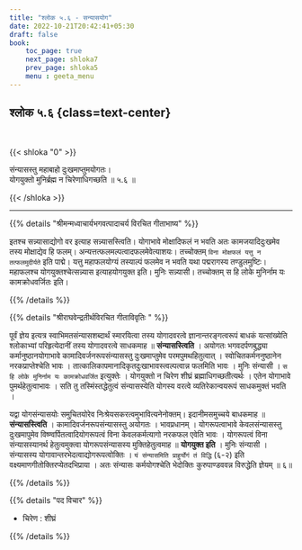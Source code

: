 ```yaml
---
title: "श्लोक ५.६ - सन्यासयोग"
date: 2022-10-21T20:42:41+05:30
draft: false
book:
    toc_page: true
    next_page: shloka7
    prev_page: shloka5
    menu : geeta_menu
---
```




## श्लोक ५.६ {class=text-center}

<br/>

{{< shloka  "0"  >}}

संन्यासस्तु महाबाहो दुःखमाप्तुमयोगतः।   
योगयुक्तो मुनिर्ब्रह्म न चिरेणाधिगच्छति  ॥ ५.६ ॥

{{< /shloka >}}

---


{{% details "श्रीमन्मध्वाचार्यभगवत्पादाचर्य विरचित  गीताभाष्य" %}}

इतश्च सन्न्यासाद्योगो वर इत्याह सन्न्यासस्त्विति। 
योगाभावे मोक्षादिफलं न भवति अतः कामजयादिदुःखमेव 
तस्य मोक्षाद्येव हि फलम्। अन्यत्तत्फलमल्पत्वादफलमेवेत्याशयः। 
तच्चोक्तम् `विना मोक्षफलं यत्तु न तत्फलमुदीर्यते` इति पाद्मे। 
यत्तु महाफलयोग्यं तस्याल्पं फलमेव न भवति यथा पद्मरागस्य 
तण्डुलमुष्टिः। महाफलश्च योगयुक्तश्चेत्सन्न्यास इत्याहयोगयुक्त इति। 
मुनिः सन्न्यासी। तच्चोक्तम् स हि लोके मुनिर्नाम यः कामक्रोधवर्जितः 
इति।

{{% /details %}}



{{% details "श्रीराघवेन्द्रतीर्थविरचित गीताविवृतिः " %}}

पूर्वं ज्ञेय इत्यत्र स्वाभिमतसंन्यासशब्दार्थं स्मारयित्वा तस्य
योगादवरत्वे ज्ञानान्तरङ्गत्वरूपं बाधकं यत्सांख्येति  श्लोकाभ्यां 
परिहृत्येदानीं तस्य योगादवरत्वे साधकमाह ॥ **संन्यासस्त्विति** । 
अयोगतः भगवदर्पणबुद्ध्या कर्मानुष्ठानयोगाभावे 
कामादिवर्जनरूपसंन्यासस्तु दुःखमाप्तुमेव 
परमपुमथहितुत्वात्‌ । स्वोचितकर्मननुष्ठानेन नरकप्राप्तेश्चेति भावः ।
तात्कालिकापमानादिकृतदुःखाभावस्त्वल्पत्वान्न फलमिति भावः । 
मुनिः संन्यासी । `स हि लोके मुनिर्नाम यः कामक्रोधवर्जित` 
इत्युक्तेः । योगयुक्तो न चिरेण शीघ्रं ब्रह्माधिगच्छतीत्यर्थः । 
एतेन योगाभावे पुमर्थहेतुत्वाभावः ।
सति तु तस्मिंस्तद्धेतुत्वं संन्यासस्येति योगस्य वरत्वे 
व्यतिरेकान्वयरूपं साधकमुक्तं भवति ।   

यद्वा योगसंन्यासयोः समु्चितयोरेव
निःश्रेयसकरत्वमुभावित्यनेनोक्तम्‌। इदानीमसमुच्चये बाधकमाह
॥ **संन्यासस्त्विति** । 
कामादिवर्जनरूपसंन्यासस्तु अयोगतः । भावप्रधानम्‌ ।
योगरूपत्वाभावे केवलसंन्यासस्तु दुःखमापुमेव 
विष्ण्वर्पितत्वादियोगरूपत्वं विना केवलकर्मत्यागो नरकफल 
एवेति भावः । योगरूपत्वं विना संन्यासस्यानर्थ
हेतुत्वमुक्त्वा योगरूपसंन्यासस्य मुक्तिहेतुत्वमाह ॥ 
**योगयुक्त इति** । मुनिः संन्यासी । संन्यासस्य 
योगावान्तरभेदत्वाद्योगरूपत्वोक्तिः । 
`यं संन्यासमिति प्राहुर्योगं तं विद्धि` (६-२) इति 
वक्ष्यमाणगीतोक्तिरप्येतदभिप्राया । 
अतः संन्यासः कर्मयोगश्चेति भेदोक्तिः 
कुरुपाण्डववन्न विरुद्धेति ज्ञेयम्‌ ॥ ६॥

{{% /details %}}



{{% details "पद विचार" %}}

- चिरेण :  शीघ्रं

{{% /details %}}
